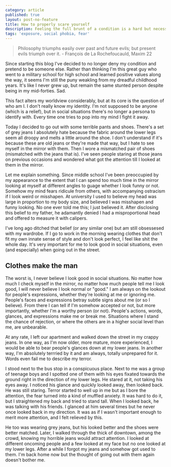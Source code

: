 ```yaml
---
category: article
published: true
layout: post-no-feature
title: How to properly scare yourself
description: Feeling the full brunt of a condition is a hard but necessary exercise.
tags: 'exposure, social phobia, fear'
---
```

> Philosophy triumphs easily over past and future evils; but present evils triumph over it. - François de La Rochefoucauld, Maxim 22

Since starting this blog I've decided to no longer deny my condition and pretend to be someone else. Rather than thinking I'm this great guy who went to a military school for high school and learned positive values along the way, it seems I'm still the puny weakling from my dreadful childhood years. It's like I never grew up, but remain the same stunted person despite being in my mid-forties. Sad.

This fact alters my worldview considerably, but at its core is the question of who am I. I don't really know my identity. I'm not supposed to be anyone (which is a relief), but in social situations there's no longer a persona to identify with. Every time one tries to pop into my mind I fight it away. 

Today I decided to go out with some terrible pants and shoes. There's a set of grey jeans I absolutely hate because the fabric around the lower legs seem all droopy and  melts a little around the shoe. I don't understand if it's because these are old jeans or they're made that way, but I hate to see myself in the mirror with them. Then I wore a mismatched pair of shoes (mismatched with the jeans that is). I've seen people staring at those jeans on previous occasions and wondered what got the attention till I looked at them in the mirror.

Let me explain something. Since middle school I've been preoccupied by my appearance to the extent that I can spend too much time in the mirror looking at myself at different angles to guage whether I look funny or not. Somehow my mind fears ridicule from others, with accompanying ostracism if I look weird or misshapen. At university I used to believe my head was large in proportion to my body size, and believed I was misshapen and funny looking. No one ever told me this; I just believed it. After disclosing this belief to my father, he adamantly denied I had a misproportional head and offered to measure it with calipers.

I've long ago ditched that belief (or any similar one) but am still obsessesed with my wardrobe. If I go to work in the morning wearing clothes that don't fit my own innate sense of style and don't look perfect, I feel like shit the whole day. It's very important for me to look good in social situations, even (and especially) when going out in the street.

## Clothes make the man

The worst is, I never believe I look good in social situations. No matter how much I check myself in the mirror, no matter how much people tell me I look good, I will never believe I look normal or "good." I am always on the lookout for people's expressions, whether they're looking at me or ignoring me. People's faces and expressions betray subtle signs about me (or so I believe). From there I can tell if I'm somehow accepted or not, but more importantly, whether I'm a worthy person (or not). People's actions, words, glances, and expressions make me or break me. Situations where I stand the chance of rejection, or where the others are in a higher social level than me, are unbearable.

At any rate, I left our apartment and walked down the street in my crappy jeans. In one way, as I'm now older, more mature, more experienced, I would be able to bear people's glances down at my lower jeans. In another way, I'm absolutely terrried by it and am always, totally unprepared for it. Words even fail me to describe my terror.

I stood next to the bus stop in a conspicuous place. Next to me was a group of teenage boys and I spotted one of them with his eyes fixated towards the ground right in the direction of my lower legs. He stared at it, not taking his eyes away. I noticed his glance and quickly looked away, then looked back. He was still staring. Terror started to well up in me but as I bore the attention, the fear turned into a kind of muffled anxiety. It was hard to do it, but I straightened my back and tried to stand tall. When I looked back, he was talking with his friends. I glanced at him several times but he never once looked back in my direction. It was as if I wasn't important enough to merit more attention, and I felt relieved by this.

He too was wearing grey jeans, but his looked better and the shoes were better matched. Later, I walked through the thick of downtown, among the crowd, knowing my horrible jeans would attract attention. I looked at different oncoming people and a few looked at my face but no one looked at my lower legs. After a while I forgot my jeans and somehow got used to them. I'm back home now but the thought of going out with them again doesn't bother me.
